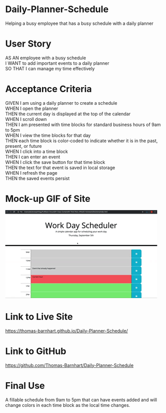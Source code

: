 # Daily-Planner-Schedule
Helping a busy employee that has a busy schedule with a daily planner

# User Story
AS AN employee with a busy schedule <br />
I WANT to add important events to a daily planner <br />
SO THAT I can manage my time effectively <br />

# Acceptance Criteria
GIVEN I am using a daily planner to create a schedule <br />
WHEN I open the planner <br />
THEN the current day is displayed at the top of the calendar <br />
WHEN I scroll down <br />
THEN I am presented with time blocks for standard business hours of 9am to 5pm <br />
WHEN I view the time blocks for that day <br />
THEN each time block is color-coded to indicate whether it is in the past, present, or future <br />
WHEN I click into a time block <br />
THEN I can enter an event <br />
WHEN I click the save button for that time block <br />
THEN the text for that event is saved in local storage <br />
WHEN I refresh the page <br />
THEN the saved events persist <br />

# Mock-up GIF of Site
![Gif of the site working from Clone](/Assets/Images/05-third-party-apis-homework-demo.gif)

# Link to Live Site
https://thomas-barnhart.github.io/Daily-Planner-Schedule/

# Link to GitHub
https://github.com/Thomas-Barnhart/Daily-Planner-Schedule

# Final Use
A fillable schedule from 9am to 5pm that can have events added and will change colors in each time block as the local time changes.